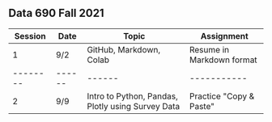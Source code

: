 ## Data 690 Fall 2021
Session | Date | Topic | Assignment
--------|------| ------|-----------
1 | 9/2 | GitHub, Markdown, Colab | Resume in Markdown format
--------|------| ------|-----------
2 | 9/9 | Intro to Python, Pandas, Plotly using Survey Data | Practice "Copy & Paste"


